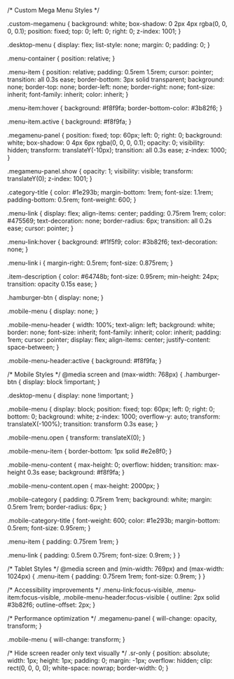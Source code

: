 /* Custom Mega Menu Styles */

.custom-megamenu {
  background: white;
  box-shadow: 0 2px 4px rgba(0, 0, 0, 0.1);
  position: fixed;
  top: 0;
  left: 0;
  right: 0;
  z-index: 1001;
}

.desktop-menu {
  display: flex;
  list-style: none;
  margin: 0;
  padding: 0;
}

.menu-container {
  position: relative;
}

.menu-item {
  position: relative;
  padding: 0.5rem 1.5rem;
  cursor: pointer;
  transition: all 0.3s ease;
  border-bottom: 3px solid transparent;
  background: none;
  border-top: none;
  border-left: none;
  border-right: none;
  font-size: inherit;
  font-family: inherit;
  color: inherit;
}

.menu-item:hover {
  background: #f8f9fa;
  border-bottom-color: #3b82f6;
}

.menu-item.active {
  background: #f8f9fa;
}

.megamenu-panel {
  position: fixed;
  top: 60px;
  left: 0;
  right: 0;
  background: white;
  box-shadow: 0 4px 6px rgba(0, 0, 0, 0.1);
  opacity: 0;
  visibility: hidden;
  transform: translateY(-10px);
  transition: all 0.3s ease;
  z-index: 1000;
}

.megamenu-panel.show {
  opacity: 1;
  visibility: visible;
  transform: translateY(0);
  z-index: 1001;
}

.category-title {
  color: #1e293b;
  margin-bottom: 1rem;
  font-size: 1.1rem;
  padding-bottom: 0.5rem;
  font-weight: 600;
}

.menu-link {
  display: flex;
  align-items: center;
  padding: 0.75rem 1rem;
  color: #475569;
  text-decoration: none;
  border-radius: 6px;
  transition: all 0.2s ease;
  cursor: pointer;
}

.menu-link:hover {
  background: #f1f5f9;
  color: #3b82f6;
  text-decoration: none;
}

.menu-link i {
  margin-right: 0.5rem;
  font-size: 0.875rem;
}

.item-description {
  color: #64748b;
  font-size: 0.95rem;
  min-height: 24px;
  transition: opacity 0.15s ease;
}

.hamburger-btn {
  display: none;
}

.mobile-menu {
  display: none;
}

.mobile-menu-header {
  width: 100%;
  text-align: left;
  background: white;
  border: none;
  font-size: inherit;
  font-family: inherit;
  color: inherit;
  padding: 1rem;
  cursor: pointer;
  display: flex;
  align-items: center;
  justify-content: space-between;
}

.mobile-menu-header:active {
  background: #f8f9fa;
}

/* Mobile Styles */
@media screen and (max-width: 768px) {
  .hamburger-btn {
    display: block !important;
  }

  .desktop-menu {
    display: none !important;
  }

  .mobile-menu {
    display: block;
    position: fixed;
    top: 60px;
    left: 0;
    right: 0;
    bottom: 0;
    background: white;
    z-index: 1000;
    overflow-y: auto;
    transform: translateX(-100%);
    transition: transform 0.3s ease;
  }

  .mobile-menu.open {
    transform: translateX(0);
  }

  .mobile-menu-item {
    border-bottom: 1px solid #e2e8f0;
  }

  .mobile-menu-content {
    max-height: 0;
    overflow: hidden;
    transition: max-height 0.3s ease;
    background: #f8f9fa;
  }

  .mobile-menu-content.open {
    max-height: 2000px;
  }

  .mobile-category {
    padding: 0.75rem 1rem;
    background: white;
    margin: 0.5rem 1rem;
    border-radius: 6px;
  }

  .mobile-category-title {
    font-weight: 600;
    color: #1e293b;
    margin-bottom: 0.5rem;
    font-size: 0.95rem;
  }

  .menu-item {
    padding: 0.75rem 1rem;
  }

  .menu-link {
    padding: 0.5rem 0.75rem;
    font-size: 0.9rem;
  }
}

/* Tablet Styles */
@media screen and (min-width: 769px) and (max-width: 1024px) {
  .menu-item {
    padding: 0.75rem 1rem;
    font-size: 0.9rem;
  }
}

/* Accessibility improvements */
.menu-link:focus-visible,
.menu-item:focus-visible,
.mobile-menu-header:focus-visible {
  outline: 2px solid #3b82f6;
  outline-offset: 2px;
}

/* Performance optimization */
.megamenu-panel {
  will-change: opacity, transform;
}

.mobile-menu {
  will-change: transform;
}

/* Hide screen reader only text visually */
.sr-only {
  position: absolute;
  width: 1px;
  height: 1px;
  padding: 0;
  margin: -1px;
  overflow: hidden;
  clip: rect(0, 0, 0, 0);
  white-space: nowrap;
  border-width: 0;
}
